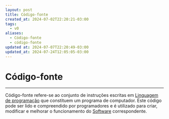 ```yaml
---
layout: post
title: Código-fonte
created_at: 2024-07-02T22:20:21-03:00
tags:
  - v0
aliases:
  - Código-fonte
  - código-fonte
updated at: 2024-07-07T22:20:49-03:00
updated_at: 2024-07-24T12:05:05-03:00
---
```

# Código-fonte
---
Código-fonte refere-se ao conjunto de instruções escritas em [Linguagem de programação](_insight/2024/07/2024-07-08-Linguagem_de_programacao.md) que constituem um programa de computador. Este código pode ser lido e compreendido por programadores e é utilizado para criar, modificar e melhorar o funcionamento do [Software](2024-07-02-Software.md) correspondente.